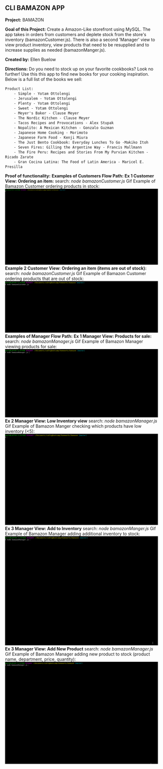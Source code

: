 ## CLI BAMAZON APP

**Project:** BAMAZON

**Goal of this Project:** Create a Amazon-Like storefront using MySQL. The app takes in orders from customers and deplete stock from the store's inventory (bamazonCustomer.js). There is also a second 'Manager' view to view product inventory, view products that need to be resupplied and to increase supplies as needed (bamazonManger.js). 

**Created by:** Ellen Buelow

**Directions:** Do you need to stock up on your favorite cookbooks? Look no further! Use this this app to find new books for your cooking inspiration. Below is a full list of the books we sell:

    Product List:
        - Simple - Yotam Ottolengi
        - Jerusalem - Yotam Ottolengi
        - Plenty - Yotam Ottolengi
        - Sweet - Yotam Ottolengi
        - Meyer's Baker - Clause Meyer
        - The Nordic Kitchen - Clause Meyer
        - Tacos Recipes and Provocations - Alex Stupak
        - Nopalito: A Mexican Kitchen - Gonzalo Guzman
        - Japanese Home Cooking - Morimoto
        - Japanese Farm Food - Kenji Miura
        - The Just Bento Cookbook: Everyday Lunches To Go -Makiko Itoh
        - Seven Fires: Gilling the Argentine Way - Francis Mallmann
        - The Fire Peru: Recipes and Stories From My Purvian Kitchen - Ricado Zarate
        - Gran Cocina Latina: The Food of Latin America - Maricel E. Presilla

**Proof of functionality:**
    **Examples of Customers Flow Path:**
        **Ex 1 Customer View: Ordering an item:**
            search: *node bamazonCustomer.js*
            Gif Example of Bamazon Customer ordering products in stock:
            ![Gif Example 1 of BAMAZON user search.](videos/gif1.gif)
        **Example 2  Customer View: Ordering an item (items are out of stock):**
            search: *node bamazonCustomer.js*
            Gif Example of Bamazon Customer ordering products that are out of stock:
            ![Gif Example 2 of BAMAZON user search.](videos/gif2.gif)
    **Examples of Manager Flow Path:**
        **Ex 1 Manager View: Products for sale:**
            search: *node bamazonManager.js*
            Gif Example of Bamazon Manager viewing products for sale:
            ![Gif Example 1 of BAMAZON user search.](videos/gif3.gif)
        **Ex 2 Manager View: Low Inventory view**
            search: *node bamazonManager.js*
            Gif Example of Bamazon Manger checking which products have low inventory (<5):
            ![Gif Example 2 of BAMAZON user search.](videos/gif4.gif)
        **Ex 3 Manager View: Add to Inventory**
            search: *node bamazonManger.js*
            Gif Example of Bamazon Manager adding additional inventory to stock:
            ![Gif Example 2 of BAMAZON user search.](videos/gif5.gif)
            **Ex 3 Manager View: Add New Product**
            search: *node bamazonManager.js*
            Gif Example of Bamazon Manager adding new product to stock (product name, department, price, quantity):
            ![Gif Example 2 of BAMAZON user search.](videos/gif6.gif)
       


